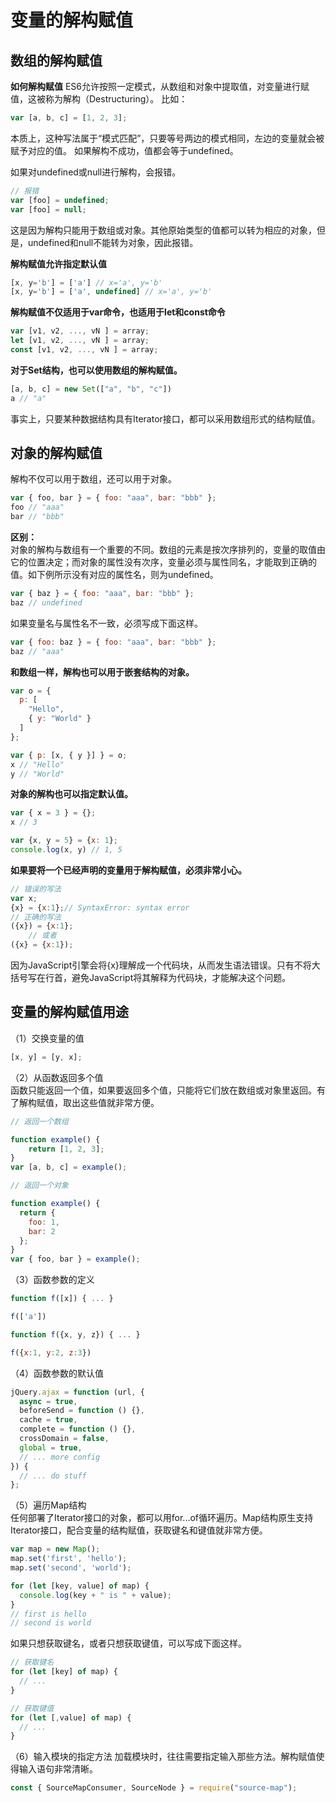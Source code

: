 # 变量的解构赋值
## 数组的解构赋值
**如何解构赋值**
ES6允许按照一定模式，从数组和对象中提取值，对变量进行赋值，这被称为解构（Destructuring）。
比如：
```javascript
var [a, b, c] = [1, 2, 3];
```   
本质上，这种写法属于“模式匹配”，只要等号两边的模式相同，左边的变量就会被赋予对应的值。
如果解构不成功，值都会等于undefined。

如果对undefined或null进行解构，会报错。
```javascript
// 报错
var [foo] = undefined;
var [foo] = null;
```
这是因为解构只能用于数组或对象。其他原始类型的值都可以转为相应的对象，但是，undefined和null不能转为对象，因此报错。   

**解构赋值允许指定默认值**
```javascript
[x, y='b'] = ['a'] // x='a', y='b'
[x, y='b'] = ['a', undefined] // x='a', y='b'
```
**解构赋值不仅适用于var命令，也适用于let和const命令**
```javascript
var [v1, v2, ..., vN ] = array;
let [v1, v2, ..., vN ] = array;
const [v1, v2, ..., vN ] = array;
```
**对于Set结构，也可以使用数组的解构赋值。**
```javascript
[a, b, c] = new Set(["a", "b", "c"])
a // "a"
```
事实上，只要某种数据结构具有Iterator接口，都可以采用数组形式的结构赋值。
## 对象的解构赋值
解构不仅可以用于数组，还可以用于对象。
```javascript
var { foo, bar } = { foo: "aaa", bar: "bbb" };
foo // "aaa"
bar // "bbb"
```
**区别：**         
对象的解构与数组有一个重要的不同。数组的元素是按次序排列的，变量的取值由它的位置决定；而对象的属性没有次序，变量必须与属性同名，才能取到正确的值。如下例所示没有对应的属性名，则为undefined。
```javascript
var { baz } = { foo: "aaa", bar: "bbb" };
baz // undefined
```

如果变量名与属性名不一致，必须写成下面这样。
```javascript
var { foo: baz } = { foo: "aaa", bar: "bbb" };
baz // "aaa"
```

**和数组一样，解构也可以用于嵌套结构的对象。**
```javascript
var o = {
  p: [
    "Hello",
    { y: "World" }
  ]
};

var { p: [x, { y }] } = o;
x // "Hello"
y // "World"
```
**对象的解构也可以指定默认值。**
```javascript
var { x = 3 } = {};
x // 3

var {x, y = 5} = {x: 1};
console.log(x, y) // 1, 5
```

**如果要将一个已经声明的变量用于解构赋值，必须非常小心。**
```javascript
// 错误的写法
var x;
{x} = {x:1};// SyntaxError: syntax error
// 正确的写法
({x}) = {x:1};
    // 或者
({x} = {x:1});
```
因为JavaScript引擎会将{x}理解成一个代码块，从而发生语法错误。只有不将大括号写在行首，避免JavaScript将其解释为代码块，才能解决这个问题。

## 变量的解构赋值用途
（1）交换变量的值
```javascript
[x, y] = [y, x];
```
（2）从函数返回多个值      
函数只能返回一个值，如果要返回多个值，只能将它们放在数组或对象里返回。有了解构赋值，取出这些值就非常方便。
```javascript
// 返回一个数组

function example() {
    return [1, 2, 3];
}
var [a, b, c] = example();

// 返回一个对象

function example() {
  return {
    foo: 1,
    bar: 2
  };
}
var { foo, bar } = example();
```
（3）函数参数的定义
```javascript
function f([x]) { ... }

f(['a'])

function f({x, y, z}) { ... }

f({x:1, y:2, z:3})
```
（4）函数参数的默认值
```javascript
jQuery.ajax = function (url, {
  async = true,
  beforeSend = function () {},
  cache = true,
  complete = function () {},
  crossDomain = false,
  global = true,
  // ... more config
}) {
  // ... do stuff
};
```
（5）遍历Map结构                
任何部署了Iterator接口的对象，都可以用for...of循环遍历。Map结构原生支持Iterator接口，配合变量的结构赋值，获取键名和键值就非常方便。
```javascript
var map = new Map();
map.set('first', 'hello');
map.set('second', 'world');

for (let [key, value] of map) {
  console.log(key + " is " + value);
}
// first is hello
// second is world
```
如果只想获取键名，或者只想获取键值，可以写成下面这样。
```javascript
// 获取键名
for (let [key] of map) {
  // ...
}

// 获取键值
for (let [,value] of map) {
  // ...
}
```
（6）输入模块的指定方法
加载模块时，往往需要指定输入那些方法。解构赋值使得输入语句非常清晰。
```javascript
const { SourceMapConsumer, SourceNode } = require("source-map");
```
